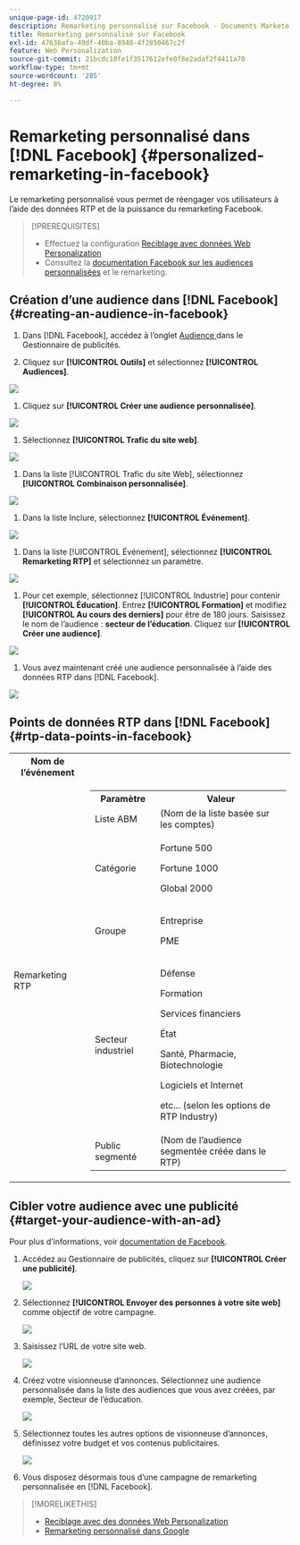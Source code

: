 ```yaml
---
unique-page-id: 4720917
description: Remarketing personnalisé sur Facebook - Documents Marketo - Documentation du produit
title: Remarketing personnalisé sur Facebook
exl-id: 47636afa-49df-40ba-8948-4f2850467c2f
feature: Web Personalization
source-git-commit: 21bcdc10fe1f3517612efe0f8e2adaf2f4411a70
workflow-type: tm+mt
source-wordcount: '285'
ht-degree: 8%

---
```


# Remarketing personnalisé dans [!DNL Facebook] {#personalized-remarketing-in-facebook}

Le remarketing personnalisé vous permet de réengager vos utilisateurs à l’aide des données RTP et de la puissance du remarketing Facebook.

>[!PREREQUISITES]
>
>* Effectuez la configuration [Reciblage avec données Web Personalization](/help/marketo/product-docs/web-personalization/website-retargeting/retargeting-with-web-personalization-data.md)
>* Consultez la [](https://developers.facebook.com/docs/ads-for-websites/website-custom-audiences/getting-started#install-the-pixel) [documentation Facebook sur les audiences personnalisées](https://developers.facebook.com/docs/ads-for-websites/website-custom-audiences/getting-started#install-the-pixel) et le remarketing.

## Création d’une audience dans [!DNL Facebook] {#creating-an-audience-in-facebook}

1. Dans [!DNL Facebook], accédez à l’onglet [ Audience ](https://www.facebook.com/ads/audience_manager) dans le Gestionnaire de publicités.

1. Cliquez sur **[!UICONTROL Outils]** et sélectionnez **[!UICONTROL Audiences]**.

![](assets/one-1.png)

1. Cliquez sur **[!UICONTROL Créer une audience personnalisée]**.

![](assets/two-1.png)

1. Sélectionnez **[!UICONTROL Trafic du site web]**.

![](assets/image2015-1-19-16-3a32-3a2.png)

1. Dans la liste [!UICONTROL Trafic du site Web], sélectionnez **[!UICONTROL Combinaison personnalisée]**.

![](assets/image2015-1-19-16-3a33-3a21.png)

1. Dans la liste Inclure, sélectionnez **[!UICONTROL Événement]**.

![](assets/image2015-1-19-16-3a34-3a9.png)

1. Dans la liste [!UICONTROL Événement], sélectionnez **[!UICONTROL Remarketing RTP]** et sélectionnez un paramètre.

![](assets/image2015-1-19-16-3a52-3a29.png)

1. Pour cet exemple, sélectionnez [!UICONTROL Industrie] pour contenir **[!UICONTROL Éducation]**. Entrez **[!UICONTROL Formation]** et modifiez **[!UICONTROL Au cours des derniers]** pour être de 180 jours. Saisissez le nom de l’audience : **secteur de l’éducation**. Cliquez sur **[!UICONTROL Créer une audience]**.

![](assets/image2015-1-19-16-3a56-3a15.png)

1. Vous avez maintenant créé une audience personnalisée à l’aide des données RTP dans [!DNL Facebook].

![](assets/image2015-1-19-16-3a59-3a2.png)

## Points de données RTP dans [!DNL Facebook] {#rtp-data-points-in-facebook}

<table>
 <tbody>
  <tr>
   <th>Nom de l’événement</th>
   <th> </th>
  </tr>
  <tr>
   <td>Remarketing RTP</td>
   <td>
    <div>
     <table>
      <tbody>
       <tr>
        <th>Paramètre</th>
        <th>Valeur</th>
       </tr>
       <tr>
        <td>Liste ABM</td>
        <td>(Nom de la liste basée sur les comptes)</td>
       </tr>
       <tr>
        <td colspan="1">Catégorie</td>
        <td colspan="1"><p>Fortune 500</p><p>Fortune 1000</p><p>Global 2000</p></td>
       </tr>
       <tr>
        <td colspan="1">Groupe</td>
        <td colspan="1"><p>Entreprise</p><p>PME</p></td>
       </tr>
       <tr>
        <td>Secteur industriel</td>
        <td><p>Défense</p><p>Formation</p><p>Services financiers</p><p>État</p><p>Santé, Pharmacie, Biotechnologie</p><p>Logiciels et Internet</p><p>etc... (selon les options de RTP Industry)</p></td>
       </tr>
       <tr>
        <td colspan="1">Public segmenté</td>
        <td colspan="1">(Nom de l’audience segmentée créée dans le RTP)</td>
       </tr>
      </tbody>
     </table>
    </div></td>
  </tr>
 </tbody>
</table>

## Cibler votre audience avec une publicité {#target-your-audience-with-an-ad}

Pour plus d’informations, voir [documentation de Facebook](https://developers.facebook.com/docs/ads-for-websites/website-custom-audiences/getting-started#target-your-audience).

1. Accédez au Gestionnaire de publicités, cliquez sur **[!UICONTROL Créer une publicité]**.

   ![](assets/image2015-1-19-17-3a10-3a19.png)

1. Sélectionnez **[!UICONTROL Envoyer des personnes à votre site web]** comme objectif de votre campagne.

   ![](assets/image2015-1-19-17-3a11-3a20.png)

1. Saisissez l’URL de votre site web.

   ![](assets/image2015-1-19-17-3a12-3a39.png)

1. Créez votre visionneuse d’annonces. Sélectionnez une audience personnalisée dans la liste des audiences que vous avez créées, par exemple, Secteur de l’éducation.

   ![](assets/image2015-1-19-17-3a18-3a13.png)

1. Sélectionnez toutes les autres options de visionneuse d’annonces, définissez votre budget et vos contenus publicitaires.

   ![](assets/image2015-1-19-17-3a19-3a25.png)

1. Vous disposez désormais tous d’une campagne de remarketing personnalisée en [!DNL Facebook].

>[!MORELIKETHIS]
>
>* [Reciblage avec des données Web Personalization](/help/marketo/product-docs/web-personalization/website-retargeting/retargeting-with-web-personalization-data.md)
>* [ Remarketing personnalisé dans Google ](/help/marketo/product-docs/web-personalization/website-retargeting/personalized-remarketing-in-google.md)
